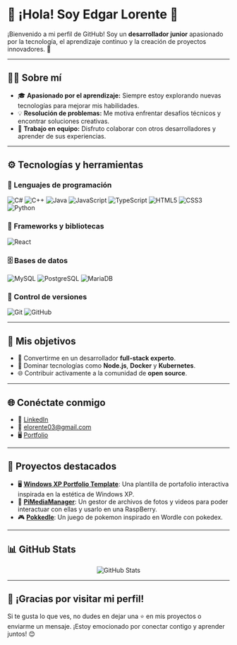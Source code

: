 # 👋 ¡Hola! Soy Edgar Lorente 🚀

¡Bienvenido a mi perfil de GitHub! Soy un **desarrollador junior** apasionado por la tecnología, el aprendizaje continuo y la creación de proyectos innovadores. 🌟

---

## 🧑‍💻 Sobre mí

- 🎓 **Apasionado por el aprendizaje:** Siempre estoy explorando nuevas tecnologías para mejorar mis habilidades.
- 💡 **Resolución de problemas:** Me motiva enfrentar desafíos técnicos y encontrar soluciones creativas.
- 🤝 **Trabajo en equipo:** Disfruto colaborar con otros desarrolladores y aprender de sus experiencias.

---

## ⚙️ Tecnologías y herramientas

### 🧠 Lenguajes de programación
![C#](https://img.shields.io/badge/C%23-239120?style=flat&logo=c-sharp&logoColor=white)
![C++](https://img.shields.io/badge/C++-00599C?style=flat&logo=c%2B%2B&logoColor=white)
![Java](https://img.shields.io/badge/Java-ED8B00?style=flat&logo=java&logoColor=white)
![JavaScript](https://img.shields.io/badge/JavaScript-F7DF1E?style=flat&logo=javascript&logoColor=black)
![TypeScript](https://img.shields.io/badge/TypeScript-3178C6?style=flat&logo=typescript&logoColor=white)
![HTML5](https://img.shields.io/badge/HTML5-E34F26?style=flat&logo=html5&logoColor=white)
![CSS3](https://img.shields.io/badge/CSS3-1572B6?style=flat&logo=css3&logoColor=white)
![Python](https://img.shields.io/badge/Python-3776AB?style=flat&logo=python&logoColor=white)

### 🧩 Frameworks y bibliotecas
![React](https://img.shields.io/badge/React-20232A?style=flat&logo=react&logoColor=61DAFB)

### 🗄️ Bases de datos
![MySQL](https://img.shields.io/badge/MySQL-4479A1?style=flat&logo=mysql&logoColor=white)
![PostgreSQL](https://img.shields.io/badge/PostgreSQL-336791?style=flat&logo=postgresql&logoColor=white)
![MariaDB](https://img.shields.io/badge/MariaDB-003545?style=flat&logo=mariadb&logoColor=white)

### 🔧 Control de versiones
![Git](https://img.shields.io/badge/Git-F05032?style=flat&logo=git&logoColor=white)
![GitHub](https://img.shields.io/badge/GitHub-181717?style=flat&logo=github&logoColor=white)

---

## 🎯 Mis objetivos

- 🚀 Convertirme en un desarrollador **full-stack experto**.
- 📘 Dominar tecnologías como **Node.js**, **Docker** y **Kubernetes**.
- 🌐 Contribuir activamente a la comunidad de **open source**.

---

## 🌐 Conéctate conmigo

- 💼 [LinkedIn](https://www.linkedin.com/in/edgar-lorente/)
- 📧 elorente03@gmail.com  
- 🖥️ [Portfolio](https://loreentee.dev/)

---

## 🚀 Proyectos destacados

- 🖥️ **[Windows XP Portfolio Template](https://github.com/loreentee7/Plantilla-de-portfailio)**: Una plantilla de portafolio interactiva inspirada en la estética de Windows XP.
- 📁 **[PiMediaManager](https://github.com/loreentee7/PiMediaManager)**: Un gestor de archivos de fotos y videos para poder interactuar con ellas y usarlo en una RaspBerry.
- 🎮 **[Pokkedle](https://github.com/loreentee7/Pokkedle)**: Un juego de pokemon inspirado en Wordle con pokedex.

---

## 📊 GitHub Stats

<p align="center">
  <img src="https://github-readme-stats.vercel.app/api?username=loreentee7&show_icons=true&theme=tokyonight" alt="GitHub Stats" />
</p>

---

## 🙌 ¡Gracias por visitar mi perfil!

Si te gusta lo que ves, no dudes en dejar una ⭐ en mis proyectos o enviarme un mensaje. ¡Estoy emocionado por conectar contigo y aprender juntos! 😊
